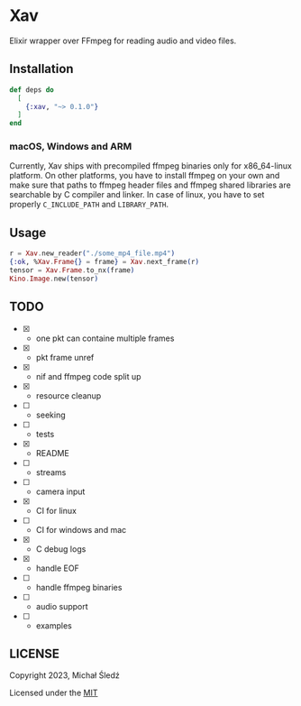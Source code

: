 # Xav

Elixir wrapper over FFmpeg for reading audio and video files.

## Installation

```elixir
def deps do
  [
    {:xav, "~> 0.1.0"}
  ]
end
```

### macOS, Windows and ARM

Currently, Xav ships with precompiled ffmpeg binaries only for x86_64-linux platform.
On other platforms, you have to install ffmpeg on your own and make sure that
paths to ffmpeg header files and ffmpeg shared libraries are searchable by 
C compiler and linker. In case of linux, you have to set properly `C_INCLUDE_PATH`
and `LIBRARY_PATH`.

## Usage

```elixir
r = Xav.new_reader("./some_mp4_file.mp4")
{:ok, %Xav.Frame{} = frame} = Xav.next_frame(r)
tensor = Xav.Frame.to_nx(frame)
Kino.Image.new(tensor)
```

## TODO

* [x] - one pkt can containe multiple frames
* [x] - pkt frame unref
* [x] - nif and ffmpeg code split up
* [x] - resource cleanup
* [ ] - seeking
* [ ] - tests
* [x] - README
* [ ] - streams
* [ ] - camera input 
* [x] - CI for linux
* [ ] - CI for windows and mac
* [x] - C debug logs
* [x] - handle EOF 
* [ ] - handle ffmpeg binaries
* [ ] - audio support
* [ ] - examples

## LICENSE

Copyright 2023, Michał Śledź

Licensed under the [MIT](./LICENSE)